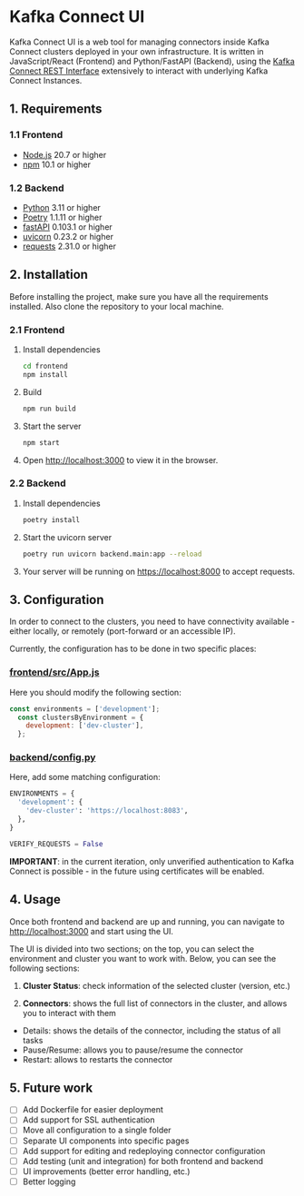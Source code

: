 # Kafka Connect UI

Kafka Connect UI is a web tool for managing connectors inside Kafka Connect clusters deployed in your own infrastructure. It is written in JavaScript/React (Frontend) and Python/FastAPI (Backend), using the [Kafka Connect REST Interface](https://docs.confluent.io/current/connect/references/restapi.html) extensively to interact with underlying Kafka Connect Instances.

## 1. Requirements

### 1.1 Frontend

- [Node.js](https://nodejs.org/en/) 20.7 or higher
- [npm](https://www.npmjs.com/) 10.1  or higher

### 1.2 Backend

- [Python](https://www.python.org/) 3.11 or higher
- [Poetry](https://python-poetry.org/) 1.1.11 or higher
- [fastAPI](https://fastapi.tiangolo.com/) 0.103.1 or higher
- [uvicorn](https://www.uvicorn.org/) 0.23.2 or higher
- [requests](https://docs.python-requests.org/en/latest/) 2.31.0 or higher

## 2. Installation

Before installing the project, make sure you have all the requirements installed. Also clone the repository to your local machine.

### 2.1 Frontend

1. Install dependencies

    ```bash
    cd frontend
    npm install
    ```

2. Build

    ```bash
    npm run build
    ```

3. Start the server

    ```bash
    npm start
    ```

4. Open [http://localhost:3000](http://localhost:3000) to view it in the browser.

### 2.2 Backend

1. Install dependencies

    ```bash
    poetry install
    ```

2. Start the uvicorn server

    ```bash
    poetry run uvicorn backend.main:app --reload
    ```

3. Your server will be running on [https://localhost:8000](http://localhost:8000) to accept requests.

## 3. Configuration

In order to connect to the clusters, you need to have connectivity available - either locally, or remotely (port-forward or an accessible IP).

Currently, the configuration has to be done in two specific places:

### [frontend/src/App.js](./frontend/src/App.js)

Here you should modify the following section:

```javascript
const environments = ['development'];
  const clustersByEnvironment = {
    development: ['dev-cluster'],
  };
```

### [backend/config.py](./backend/config.py)

Here, add some matching configuration:

```python
ENVIRONMENTS = {
  'development': {
    'dev-cluster': 'https://localhost:8083',
  },
}

VERIFY_REQUESTS = False
```

**IMPORTANT**: in the current iteration, only unverified authentication to Kafka Connect is possible - in the future using certificates will be enabled.

## 4. Usage

Once both frontend and backend are up and running, you can navigate to [http://localhost:3000](http://localhost:3000) and start using the UI.

The UI is divided into two sections; on the top, you can select the environment and cluster you want to work with. Below, you can see the following sections:

1. **Cluster Status**: check information of the selected cluster (version, etc.)

2. **Connectors**: shows the full list of connectors in the cluster, and allows you to interact with them

- Details: shows the details of the connector, including the status of all tasks
- Pause/Resume: allows you to pause/resume the connector
- Restart: allows to restarts the connector

## 5. Future work

- [ ] Add Dockerfile for easier deployment
- [ ] Add support for SSL authentication
- [ ] Move all configuration to a single folder
- [ ] Separate UI components into specific pages
- [ ] Add support for editing and redeploying connector configuration
- [ ] Add testing (unit and integration) for both frontend and backend
- [ ] UI improvements (better error handling, etc.)
- [ ] Better logging